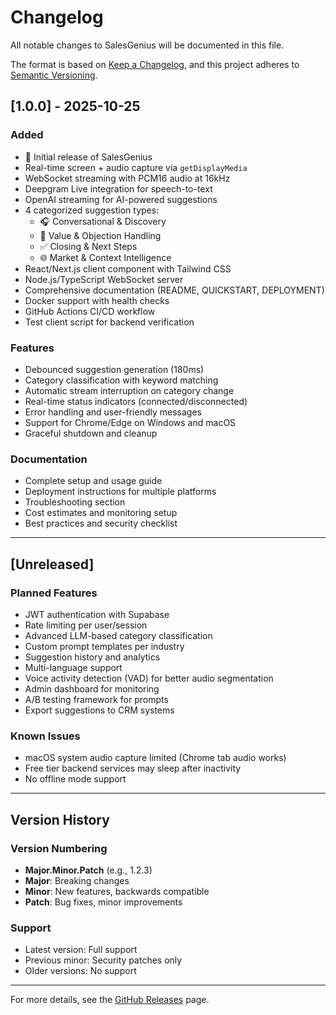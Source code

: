 # Changelog

All notable changes to SalesGenius will be documented in this file.

The format is based on [Keep a Changelog](https://keepachangelog.com/en/1.0.0/),
and this project adheres to [Semantic Versioning](https://semver.org/spec/v2.0.0.html).

## [1.0.0] - 2025-10-25

### Added
- 🎉 Initial release of SalesGenius
- Real-time screen + audio capture via `getDisplayMedia`
- WebSocket streaming with PCM16 audio at 16kHz
- Deepgram Live integration for speech-to-text
- OpenAI streaming for AI-powered suggestions
- 4 categorized suggestion types:
  - 🎧 Conversational & Discovery
  - 💎 Value & Objection Handling
  - ✅ Closing & Next Steps
  - 🌐 Market & Context Intelligence
- React/Next.js client component with Tailwind CSS
- Node.js/TypeScript WebSocket server
- Comprehensive documentation (README, QUICKSTART, DEPLOYMENT)
- Docker support with health checks
- GitHub Actions CI/CD workflow
- Test client script for backend verification

### Features
- Debounced suggestion generation (180ms)
- Category classification with keyword matching
- Automatic stream interruption on category change
- Real-time status indicators (connected/disconnected)
- Error handling and user-friendly messages
- Support for Chrome/Edge on Windows and macOS
- Graceful shutdown and cleanup

### Documentation
- Complete setup and usage guide
- Deployment instructions for multiple platforms
- Troubleshooting section
- Cost estimates and monitoring setup
- Best practices and security checklist

---

## [Unreleased]

### Planned Features
- JWT authentication with Supabase
- Rate limiting per user/session
- Advanced LLM-based category classification
- Custom prompt templates per industry
- Suggestion history and analytics
- Multi-language support
- Voice activity detection (VAD) for better audio segmentation
- Admin dashboard for monitoring
- A/B testing framework for prompts
- Export suggestions to CRM systems

### Known Issues
- macOS system audio capture limited (Chrome tab audio works)
- Free tier backend services may sleep after inactivity
- No offline mode support

---

## Version History

### Version Numbering
- **Major.Minor.Patch** (e.g., 1.2.3)
- **Major**: Breaking changes
- **Minor**: New features, backwards compatible
- **Patch**: Bug fixes, minor improvements

### Support
- Latest version: Full support
- Previous minor: Security patches only
- Older versions: No support

---

For more details, see the [GitHub Releases](https://github.com/your-username/salesgenius/releases) page.
